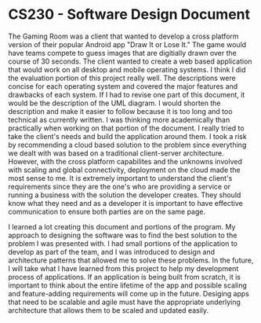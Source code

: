 # CS230 - Software Design Document

<p>
The Gaming Room was a client that wanted to develop a cross platform version of their popular Android app "Draw It or Lose It."  The game would have teams compete to guess images that are digitially drawn over the course of 30 seconds.  The client wanted to create a web based application that would work on all desktop and mobile operating systems.  I think I did the evaluation portion of this project really well.  The descriptions were concise for each operating system and covered the major features and drawbacks of each system.  If I had to revise one part of this document, it would be the description of the UML diagram.  I would shorten the description and make it easier to follow because it is too long and too technical as currently written.  I was thinking more academically than practically when working on that portion of the document.  I really tried to take the client's needs and build the application around them.  I took a risk by recommending a cloud based solution to the problem since everything we dealt with was based on a traditional client-server architecture.  However, with the cross platform capabilites and the unknowns involved with scaling and global connectivity, deployment on the cloud made the most sense to me.  It is extremely important to understand the client's requirements since they are the one's who are providing a service or running a business with the solution the developer creates.  They should know what they need and as a developer it is important to have effective communication to ensure both parties are on the same page.  

I learned a lot creating this document and portions of the program.  My approach to designing the software was to find the best solution to the problem I was presented with.  I had small portions of the application to develop as part of the team, and I was introduced to design and architecture patterns that allowed me to solve these problems.  In the future, I will take what I have learned from this project to help my development process of applications.  If an application is being built from scratch, it is important to think about the entire lifetime of the app and possible scaling and feature-adding requirements will come up in the future.  Desiging apps that need to be scalable and agile must have the appropriate underlying architecture that allows them to be scaled and updated easily.
</p>
